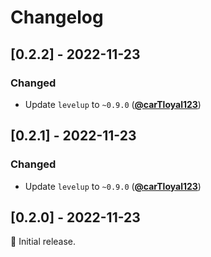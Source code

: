 # Changelog

## [0.2.2] - 2022-11-23

### Changed

- Update `levelup` to `~0.9.0` ([**@carTloyal123**](https://github.com/carTloyal123))

## [0.2.1] - 2022-11-23

### Changed

- Update `levelup` to `~0.9.0` ([**@carTloyal123**](https://github.com/carTloyal123))

## [0.2.0] - 2022-11-23

:seedling: Initial release.